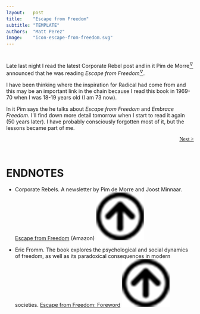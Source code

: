 ```yaml
---
layout:   post
title:    "Escape from Freedom"
subtitle: "TEMPLATE"
authors:  "Matt Perez"
image:    "icon-escape-from-freedom.svg"
---
```


<div style='display:none; '>
 <p>A book by Eric Fromm that explores the psychological and social dynamics of freedom. The book was published in 1941. Pim de Morre, <em>Corporate Rebels</em>, reminded me of this book which I read when I was 18-19 years old (I am 73 now).</p>
</div>

<h1></h1>
 <p>Late last night I read the latest Corporate Rebel post and in it Pim de Morre<a href='#en01'><sup id='bm01'>&hairsp;&nabla;&hairsp;</sup></a> announced that he was reading <em>Escape from Freedom</em><a href='#en02'><sup id='bm02'>&hairsp;&nabla;&hairsp;</sup></a>.</p>
 <p>I have been thinking where the inspiration for Radical had come from and this may be an important link in the chain because I read this book in 1969-70 when I was 18-19 years old (I am 73 now).</p>
 <p>In it Pim says the he talks about <em>Escape from Freedom</em> and <em>Embrace Freedom</em>. I'll find down more detail tomorrow when I start to read it again (50 years later). I have probably consciously forgotten most of it, but the lessons became part of me.</p>

<div style="margin-bottom:1in; font-family: American Typewriter, serif; ">
 <span style="float:right;  ">
  <a href="https://radicalcompanies.com/2024/12/22/escape-from-freedom">Next &gt;</a>
 </span>
</div>

<h1 class="_section">ENDNOTES</h1>
 <ul>
  <li id="en01">
   <p class="_list-item">
    Corporate Rebels.
    A newsletter by Pim de Morre and Joost Minnaar.
    <a href="https://www.amazon.com/Escape-Freedom-Erich-Fromm/dp/0805031499" target="_blank">Escape from Freedom</a> (Amazon)
    <a class="_uparrow" href="#bm01"><img src="/assets/img/arrow-up-icon.png"></a>
   </p>
  </li>
  <li id="en02">
   <p class="_list-item">
    Eric Fromm.
    The book explores the psychological and social dynamics of freedom, as well as its paradoxical consequences in modern societies.
    <a href="https://www.amazon.com/Escape-Freedom-Erich-Fromm/dp/0805031499" target="_blank">Escape from Freedom: Foreword</a>
    <a class="_uparrow" href="#bm02"><img src="/assets/img/arrow-up-icon.png"></a>
   </p>
  </li>
 </ul>